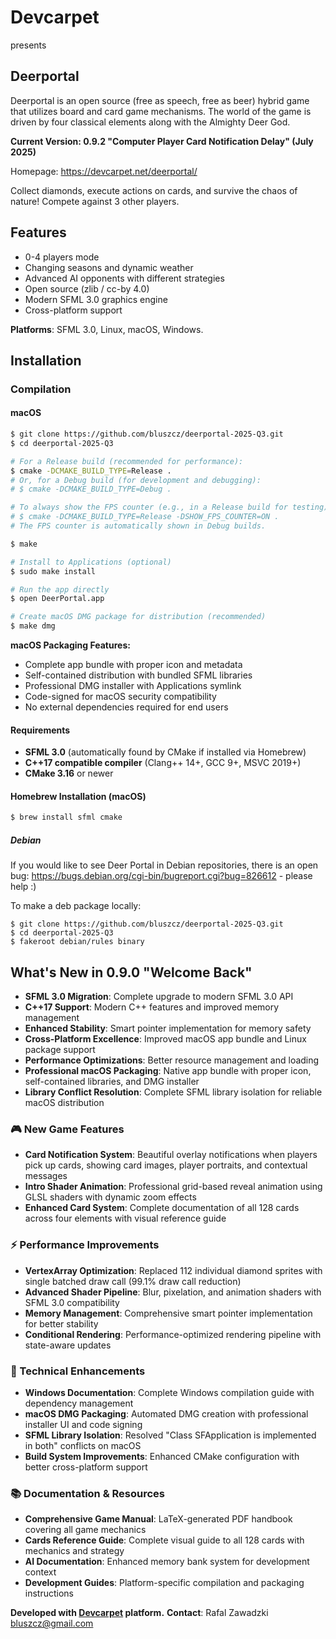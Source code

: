 Devcarpet
=========
presents

Deerportal
----------

Deerportal is an open source (free as speech, free as beer) hybrid game that utilizes board and card game mechanisms. The world of the game is driven by four classical elements along with the Almighty Deer God.

**Current Version: 0.9.2 "Computer Player Card Notification Delay" (July 2025)**

Homepage: https://devcarpet.net/deerportal/

Collect diamonds, execute actions on cards, and survive the chaos of nature! Compete against 3 other players.

Features
--------

* 0-4 players mode
* Changing seasons and dynamic weather
* Advanced AI opponents with different strategies  
* Open source (zlib / cc-by 4.0)
* Modern SFML 3.0 graphics engine
* Cross-platform support

**Platforms**: SFML 3.0, Linux, macOS, Windows.

## Installation

### Compilation

#### macOS

```bash
$ git clone https://github.com/bluszcz/deerportal-2025-Q3.git
$ cd deerportal-2025-Q3

# For a Release build (recommended for performance):
$ cmake -DCMAKE_BUILD_TYPE=Release .
# Or, for a Debug build (for development and debugging):
# $ cmake -DCMAKE_BUILD_TYPE=Debug .

# To always show the FPS counter (e.g., in a Release build for testing):
# $ cmake -DCMAKE_BUILD_TYPE=Release -DSHOW_FPS_COUNTER=ON .
# The FPS counter is automatically shown in Debug builds.

$ make

# Install to Applications (optional)
$ sudo make install

# Run the app directly
$ open DeerPortal.app

# Create macOS DMG package for distribution (recommended)
$ make dmg
```

**macOS Packaging Features:**
- Complete app bundle with proper icon and metadata
- Self-contained distribution with bundled SFML libraries
- Professional DMG installer with Applications symlink
- Code-signed for macOS security compatibility
- No external dependencies required for end users

#### Requirements
- **SFML 3.0** (automatically found by CMake if installed via Homebrew)
- **C++17 compatible compiler** (Clang++ 14+, GCC 9+, MSVC 2019+)
- **CMake 3.16** or newer

#### Homebrew Installation (macOS)
```bash
$ brew install sfml cmake
```

##### Debian 

If you would like to see Deer Portal in Debian repositories, there is an open bug: https://bugs.debian.org/cgi-bin/bugreport.cgi?bug=826612 - please help :)

To make a deb package locally:

```
$ git clone https://github.com/bluszcz/deerportal-2025-Q3.git
$ cd deerportal-2025-Q3
$ fakeroot debian/rules binary
```

## What's New in 0.9.0 "Welcome Back"

- **SFML 3.0 Migration**: Complete upgrade to modern SFML 3.0 API
- **C++17 Support**: Modern C++ features and improved memory management
- **Enhanced Stability**: Smart pointer implementation for memory safety
- **Cross-Platform Excellence**: Improved macOS app bundle and Linux package support
- **Performance Optimizations**: Better resource management and loading
- **Professional macOS Packaging**: Native app bundle with proper icon, self-contained libraries, and DMG installer
- **Library Conflict Resolution**: Complete SFML library isolation for reliable macOS distribution

### 🎮 New Game Features
- **Card Notification System**: Beautiful overlay notifications when players pick up cards, showing card images, player portraits, and contextual messages
- **Intro Shader Animation**: Professional grid-based reveal animation using GLSL shaders with dynamic zoom effects
- **Enhanced Card System**: Complete documentation of all 128 cards across four elements with visual reference guide

### ⚡ Performance Improvements  
- **VertexArray Optimization**: Replaced 112 individual diamond sprites with single batched draw call (99.1% draw call reduction)
- **Advanced Shader Pipeline**: Blur, pixelation, and animation shaders with SFML 3.0 compatibility
- **Memory Management**: Comprehensive smart pointer implementation for better stability
- **Conditional Rendering**: Performance-optimized rendering pipeline with state-aware updates

### 🔧 Technical Enhancements
- **Windows Documentation**: Complete Windows compilation guide with dependency management
- **macOS DMG Packaging**: Automated DMG creation with professional installer UI and code signing
- **SFML Library Isolation**: Resolved "Class SFApplication is implemented in both" conflicts on macOS
- **Build System Improvements**: Enhanced CMake configuration with better cross-platform support

### 📚 Documentation & Resources
- **Comprehensive Game Manual**: LaTeX-generated PDF handbook covering all game mechanics
- **Cards Reference Guide**: Complete visual guide to all 128 cards with mechanics and strategy
- **AI Documentation**: Enhanced memory bank system for development context
- **Development Guides**: Platform-specific compilation and packaging instructions

**Developed with [Devcarpet](https://devcarpet.net) platform.**
**Contact**: Rafal Zawadzki <bluszcz@gmail.com>
